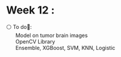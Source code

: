 # Week 12 :

⚪️ To do📝:<br>
&emsp;&ensp; Model on tumor brain images<br>
&emsp;&ensp; OpenCV Library <br>
&emsp;&ensp; Ensemble, XGBoost, SVM, KNN, Logistic<br>
